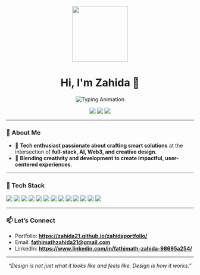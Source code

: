 <div align="center">
  <img height="150" src="https://media.giphy.com/media/M9gbBd9nbDrOTu1Mqx/giphy.gif"  />
</div>

###

<!-- Profile Header -->
<h1 align="center">Hi, I'm Zahida 👋</h1>

<!-- Typing Animation -->
<p align="center">
  <img src="https://readme-typing-svg.herokuapp.com?size=22&duration=3000&color=F24E1E&center=true&vCenter=true&lines=Full-Stack+Developer;Creative+Designer;AI+%26+Web3+Enthusiasist;Creative+Technologist" alt="Typing Animation">
</p>

<p align="center">
  <a href="https://zahida21.github.io/zahidaportfolio/" target="_blank"><img src="https://img.shields.io/badge/Portfolio-000?style=for-the-badge"></a>
  <a href="https://www.linkedin.com/in/fathimath-zahida-98695a254/" target="_blank"><img src="https://img.shields.io/badge/LinkedIn-0077B5?style=for-the-badge&logo=linkedin&logoColor=white"></a>
  <a href="mailto:fathimathzahida21@gmail.com"><img src="https://img.shields.io/badge/Email-Me-DB4437?style=for-the-badge&logo=gmail&logoColor=white"></a>
</p>

---

### 🚀 About Me

- 🌟 **Tech enthusiast passionate about crafting smart solutions** at the intersection of **full-stack, AI, Web3, and creative design**.
- 🎯 **Blending creativity and development to create impactful, user-centered experiences**.

---

### 🧰 Tech Stack

<p align="left">
  <img src="https://img.shields.io/badge/React-20232a?logo=react&logoColor=61dafb&style=for-the-badge" />
  <img src="https://img.shields.io/badge/TailwindCSS-06B6D4?logo=tailwindcss&logoColor=white&style=for-the-badge" />
  <img src="https://img.shields.io/badge/HTML5-E34F26?logo=html5&logoColor=white&style=for-the-badge" />
  <img src="https://img.shields.io/badge/CSS3-1572B6?logo=css3&logoColor=white&style=for-the-badge" />
  <img src="https://img.shields.io/badge/JavaScript-F7DF1E?logo=javascript&logoColor=000&style=for-the-badge" />
  
  <img src="https://img.shields.io/badge/Node.js-339933?logo=node.js&logoColor=white&style=for-the-badge" />
  <img src="https://img.shields.io/badge/Express-000000?logo=express&logoColor=white&style=for-the-badge" />
  <img src="https://img.shields.io/badge/MongoDB-47A248?logo=mongodb&logoColor=white&style=for-the-badge" />

  <img src="https://img.shields.io/badge/Git-F05032?logo=git&logoColor=white&style=for-the-badge" />
  <img src="https://img.shields.io/badge/GitHub-181717?logo=github&logoColor=white&style=for-the-badge" />
  <img src="https://img.shields.io/badge/Photoshop-31A8FF?logo=adobephotoshop&logoColor=white&style=for-the-badge" />
  <img src="https://img.shields.io/badge/Illustrator-FF9A00?logo=adobeillustrator&logoColor=white&style=for-the-badge" />
  <img src="https://img.shields.io/badge/Figma-F24E1E?logo=figma&logoColor=white&style=for-the-badge" />
</p>

---

### 📫 Let’s Connect

- Portfolio: **https://zahida21.github.io/zahidaportfolio/**
- Email: **fathimathzahida21@gmail.com**
- LinkedIn: **https://www.linkedin.com/in/fathimath-zahida-98695a254/**

---

<p align="center">
  <i>“Design is not just what it looks like and feels like. Design is how it works.”</i>
</p>
